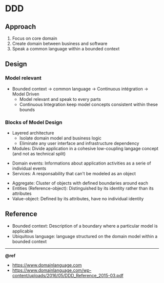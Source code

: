 DDD
===

Approach
--------
1. Focus on core domain
2. Create domain between business and software
3. Speak a common language within a bounded context

Design
------
### Model relevant
- Bounded context -> common language -> Continuous intégration -> Model Driven
  * Model relevant and speak to every parts 
  * Continuous Integration keep model concepts consistent within these bounds

### Blocks of Model Design
- Layered architecture
  * Isolate domain model and business logic
  * Eliminate any user interface and infrastructure dependency
- Modules: Divide application in a cohesive low-coupling langage concept (and not as technical split)

+ Domain events: Informations about application activities as a serie of individual events
+ Services: A responsability that can't be modeled as an object

- Aggregate: Cluster of objects with defined boundaries around each
- Entities (Reference-object): Distinguished by its identity rather than its attributes
- Value-object: Defined by its attributes, have no individual identity  

Reference
---------
- Bounded context: Description of a boundary where a particular model is applicable
- Ubiquitous language: language structured on the domain model within a bounded context  

---
**@ref**  
- https://www.domainlanguage.com
- https://www.domainlanguage.com/wp-content/uploads/2016/05/DDD_Reference_2015-03.pdf
